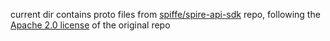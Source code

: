 current dir contains proto files from [spiffe/spire-api-sdk](https://github.com/spiffe/spire-api-sdk) repo, following the [Apache 2.0 license](https://github.com/spiffe/spire-plugin-sdk/blob/main/LICENSE) of the original repo

